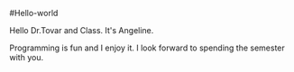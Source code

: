 #Hello-world

Hello Dr.Tovar and Class. It's Angeline. 

Programming is fun and I enjoy it.
I look forward to spending the semester with you. 
